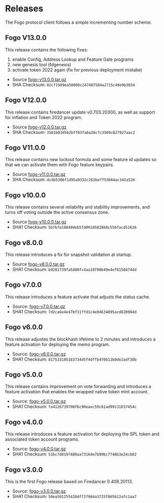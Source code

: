 # Releases

The Fogo protocol client follows a simple incrementing number scheme.


## Fogo V13.0.0

This release contains the following fixes:
1. enable Config, Address Lookup and Feature Gate programs
2. new genesis tool (fdgenesis)
3. activate token 2022 again (fix for previous deployment mistake)

- Source [fogo-v13.0.0.tar.gz](https://static.fogo.io/fogo-v13.0.0.tar.gz)
- SHA Checksum: `02cf1989ea50808c247407584a2715c49e9b3034`

## Fogo V12.0.0

This release contains firedancer update v0.703.20300, as well as support for inflation and Token 2022 program.

- Source [fogo-v12.0.0.tar.gz](https://static.fogo.io/fogo-v12.0.0.tar.gz)
- SHA Checksum: `3581b03d5b2bff037a6a28c7c3509c827927aac2`

## Fogo V11.0.0

This release contains new lockout formula and some feature id updates so that we can activate them with Fogo feature keypairs.

- Source [fogo-v11.0.0.tar.gz](https://static.fogo.io/fogo-v11.0.0.tar.gz)
- SHA Checksum: `dcdb5306f1d95a9332c263beff53664ac342a526`

## Fogo v10.0.0

This release contains several reliability and stability improvements, and turns off voting outside the active consensus zone.

- Source [fogo-v10.0.0.tar.gz](https://static.fogo.io/fogo-v10.0.0.tar.gz)
- SHA1 Checksum: `5b7b7a18849deb5fd09185828b8c556facd51626`

## Fogo v8.0.0

This release introduces a fix for snapshot validation at startup.

- Source [fogo-v8.0.0.tar.gz](https://static.fogo.io/fogo-v8.0.0.tar.gz)
- SHA1 Checksum: `b9281739fa5d80fc4aa18f00b49e4ef6150474dd`

## Fogo v7.0.0

This release introduces a feature activate that adjusts the status cache.

- Source: [fogo-v7.0.0.tar.gz](https://static.fogo.io/fogo-v7.0.0.tar.gz)
- SHA1 Checksum: `7d2ca6e4e47bf31ffd1c4e04634895acd820984d`

## Fogo v6.0.0

This release adjustes the blockhash lifetime to 2 minutes and introduces a feature activation for deploying the memo program.

- Source: [fogo-v6.0.0.tar.gz](https://static.fogo.io/fogo-v6.0.0.tar.gz)
- SHA1 Checksum: `817533105183734d5f4dffb4f0b11b0de2adf38b`

## Fogo v5.0.0

This release contains improvement on vote forwarding and introduces a feature activation that enables the wrapped native token mint account.

- Source: [fogo-v5.0.0.tar.gz](https://static.fogo.io/fogo-v5.0.0.tar.gz)
- SHA1 Checksum: `fe4126739790f6c90eaec59c81ad99131037454c`

## Fogo v4.0.0

This release introduces a feature activation for deploying the SPL token and associated token account programs.

- Source: [fogo-v4.0.0.tar.gz](https://static.fogo.io/fogo-v4.0.0.tar.gz)
- SHA1 Checksum: `51bc7d0197400aa73164e7b99bc7748b3e24cb02`

## Fogo v3.0.0

This is the first Fogo release based on Firedancer 0.408.20113.

- Source: [fogo-v3.0.0.tar.gz](https://static.fogo.io/fogo-v3.0.0.tar.gz)
- SHA1 Checksum: `50ea5912554204ff2f904a3725f065b12afc2aa7`
